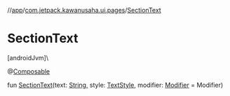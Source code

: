 //[app](../../index.md)/[com.jetpack.kawanusaha.ui.pages](index.md)/[SectionText](-section-text.md)

# SectionText

[androidJvm]\

@[Composable](https://developer.android.com/reference/kotlin/androidx/compose/runtime/Composable.html)

fun [SectionText](-section-text.md)(text: [String](https://kotlinlang.org/api/latest/jvm/stdlib/kotlin/-string/index.html), style: [TextStyle](https://developer.android.com/reference/kotlin/androidx/compose/ui/text/TextStyle.html), modifier: [Modifier](https://developer.android.com/reference/kotlin/androidx/compose/ui/Modifier.html) = Modifier)
